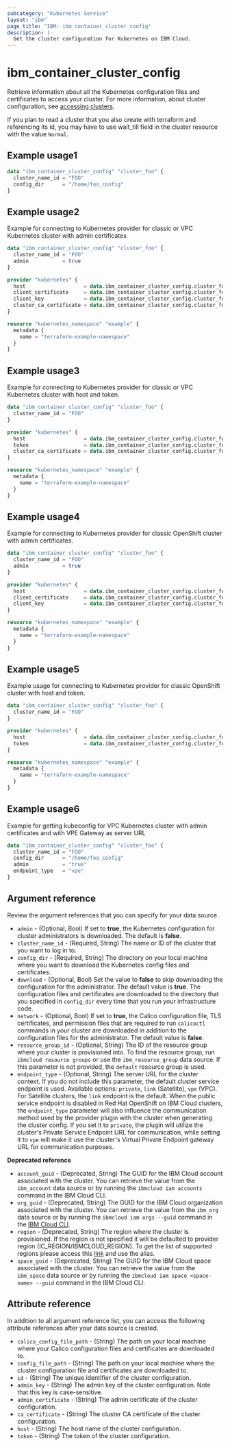 ```yaml
---
subcategory: "Kubernetes Service"
layout: "ibm"
page_title: "IBM: ibm_container_cluster_config"
description: |-
  Get the cluster configuration for Kubernetes on IBM Cloud.
---
```


# ibm_container_cluster_config
Retrieve information about all the Kubernetes configuration files and certificates to access your cluster. For more information, about cluster configuration, see [accessing clusters](https://cloud.ibm.com/docs/containers?topic=containers-access_cluster).

If you plan to read a cluster that you also create with terraform and referencing its id, you may have to use wait_till field in the cluster resource with the value `Normal`.

## Example usage1

```terraform
data "ibm_container_cluster_config" "cluster_foo" {
  cluster_name_id = "FOO"
  config_dir      = "/home/foo_config"
}
```

## Example usage2
Example for connecting to Kubernetes provider for classic or VPC Kubernetes cluster with admin certificates

```terraform
data "ibm_container_cluster_config" "cluster_foo" {
  cluster_name_id = "FOO"
  admin           = true
}

provider "kubernetes" {
  host                   = data.ibm_container_cluster_config.cluster_foo.host
  client_certificate     = data.ibm_container_cluster_config.cluster_foo.admin_certificate
  client_key             = data.ibm_container_cluster_config.cluster_foo.admin_key
  cluster_ca_certificate = data.ibm_container_cluster_config.cluster_foo.ca_certificate
}

resource "kubernetes_namespace" "example" {
  metadata {
    name = "terraform-example-namespace"
  }
}
```
## Example usage3
Example for connecting to Kubernetes provider for classic or VPC Kubernetes cluster with host and token.

```terraform
data "ibm_container_cluster_config" "cluster_foo" {
  cluster_name_id = "FOO"
}

provider "kubernetes" {
  host                   = data.ibm_container_cluster_config.cluster_foo.host
  token                  = data.ibm_container_cluster_config.cluster_foo.token
  cluster_ca_certificate = data.ibm_container_cluster_config.cluster_foo.ca_certificate
}

resource "kubernetes_namespace" "example" {
  metadata {
    name = "terraform-example-namespace"
  }
}
```
## Example usage4
Example for connecting to Kubernetes provider for classic OpenShift cluster with admin certificates.

```terraform
data "ibm_container_cluster_config" "cluster_foo" {
  cluster_name_id = "FOO"
  admin           = true
}

provider "kubernetes" {
  host                   = data.ibm_container_cluster_config.cluster_foo.host
  client_certificate     = data.ibm_container_cluster_config.cluster_foo.admin_certificate
  client_key             = data.ibm_container_cluster_config.cluster_foo.admin_key
}

resource "kubernetes_namespace" "example" {
  metadata {
    name = "terraform-example-namespace"
  }
}
```
## Example usage5
Example usage for connecting to Kubernetes provider for classic OpenShift cluster with host and token.

```terraform
data "ibm_container_cluster_config" "cluster_foo" {
  cluster_name_id = "FOO"
}

provider "kubernetes" {
  host                   = data.ibm_container_cluster_config.cluster_foo.host
  token                  = data.ibm_container_cluster_config.cluster_foo.token
}

resource "kubernetes_namespace" "example" {
  metadata {
    name = "terraform-example-namespace"
  }
}
```

## Example usage6
Example for getting kubeconfig for VPC Kubernetes cluster with admin certificates and with VPE Gateway as server URL

```terraform
data "ibm_container_cluster_config" "cluster_foo" {
  cluster_name_id = "FOO"
  config_dir      = "/home/foo_config"
  admin           = "true"
  endpoint_type   = "vpe"
}
```


## Argument reference
Review the argument references that you can specify for your data source. 

- `admin` - (Optional, Bool) If set to **true**, the Kubernetes configuration for cluster administrators is downloaded. The default is **false**.
- `cluster_name_id` - (Required, String) The name or ID of the cluster that you want to log in to. 
- `config_dir` - (Required, String) The directory on your local machine where you want to download the Kubernetes config files and certificates.
- `download` - (Optional, Bool) Set the value to **false** to skip downloading the configuration for the administrator. The default value is **true**. The configuration files and certificates are downloaded to the directory that you specified in `config_dir` every time that you run your infrastructure code.
- `network` - (Optional, Bool) If set to **true**, the Calico configuration file, TLS certificates, and permission files that are required to run `calicoctl` commands in your cluster are downloaded in addition to the configuration files for the administrator. The default value is **false**. 
- `resource_group_id` - (Optional, String) The ID of the resource group where your cluster is provisioned into. To find the resource group, run `ibmcloud resource groups` or use the `ibm_resource_group` data source. If this parameter is not provided, the `default` resource group is used.
- `endpoint_type` - (Optional, String) The server URL for the cluster context. If you do not include this parameter, the default cluster service endpoint is used. Available options: `private`, `link` (Satellite), `vpe` (VPC). For Satellite clusters, the `link` endpoint is the default. When the public service endpoint is disabled in Red Hat OpenShift on IBM Cloud clusters, the `endpoint_type` parameter will also influence the communication method used by the provider plugin with the cluster when generating the cluster config. If you set it to `private`, the plugin will utilize the cluster's Private Service Endpoint URL for communication, while setting it to `vpe` will make it use the cluster's Virtual Private Endpoint gateway URL for communication purposes.

**Deprecated reference**

- `account_guid` - (Deprecated, String) The GUID for the IBM Cloud account associated with the cluster. You can retrieve the value from the `ibm_account` data source or by running the `ibmcloud iam accounts` command in the IBM Cloud CLI.
- `org_guid` - (Deprecated, String) The GUID for the IBM Cloud organization associated with the cluster. You can retrieve the value from the `ibm_org` data source or by running the `ibmcloud iam orgs --guid` command in the [IBM Cloud CLI](https://cloud.ibm.com/docs/cli?topic=cloud-cli-getting-started).
- `region` - (Deprecated, String) The region where the cluster is provisioned. If the region is not specified it will be defaulted to provider region (IC_REGION/IBMCLOUD_REGION). To get the list of supported regions please access this [link](https://containers.bluemix.net/v1/regions) and use the alias.
- `space_guid` - (Deprecated, String) The GUID for the IBM Cloud space associated with the cluster. You can retrieve the value from the `ibm_space` data source or by running the `ibmcloud iam space <space-name> --guid` command in the IBM Cloud CLI.

## Attribute reference
In addition to all argument reference list, you can access the following attribute references after your data source is created. 

- `calico_config_file_path` - (String) The path on your local machine where your Calico configuration files and certificates are downloaded to.
- `config_file_path` - (String) The path on your local machine where the cluster configuration file and certificates are downloaded to. 
- `id` - (String) The unique identifier of the cluster configuration.
- `admin_key` - (String) The admin key of the cluster configuration. Note that this key is case-sensitive.
- `admin_certificate` - (String) The admin certificate of the cluster configuration.
- `ca_certificate` - (String) The cluster CA certificate of the cluster configuration.
- `host` - (String) The host name of the cluster configuration.
- `token` - (String) The token of the cluster configuration.
